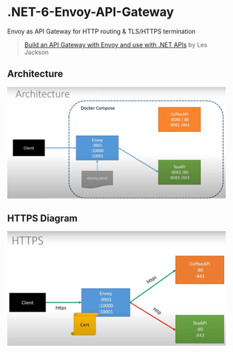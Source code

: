 # .NET-6-Envoy-API-Gateway
Envoy as API Gateway for HTTP routing &amp; TLS/HTTPS termination

>[Build an API Gateway with Envoy and use with .NET APIs](https://www.youtube.com/watch?v=UsoH5cqE1OA) by Les Jackson

## Architecture
![Architecture Diagram](img/architecture.png)

## HTTPS Diagram
![HTTPS Diagram](img/https.png)